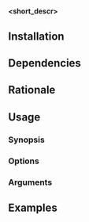 # <name>
**<short_descr>**

<description>

## Installation
<installation>

## Dependencies
<dependencies>

## Rationale
<rationale>

## Usage
### Synopsis
<synopsis>

### Options
<options>

### Arguments
<arguments>

## Examples
<examples>
